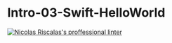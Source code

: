 # Intro-03-Swift-HelloWorld
[![Nicolas Riscalas's proffessional linter](https://github.com/ICS4U-Programming-NicolasR/Intro-03-Swift-HelloWorld/workflows/SwiftLint/badge.svg)](https://github.com/ICS4U-Programming-NicolasR/Intro-03-Swift-HelloWorld/actions)
